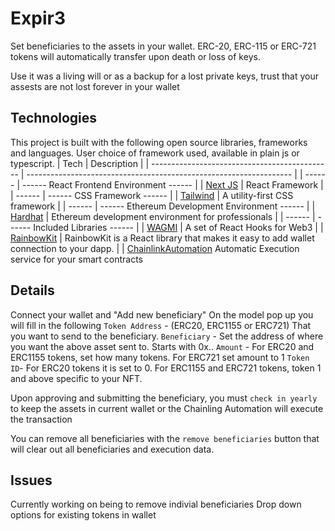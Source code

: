 # Expir3

Set beneficiaries to the assets in your wallet.  ERC-20, ERC-115 or ERC-721 tokens will automatically transfer upon death or loss of keys.

Use it was a living will or as a backup for a lost private keys, trust that your assests are not lost forever in your wallet


## Technologies

This project is built with the following open source libraries, frameworks and languages. User choice of framework used, available in plain js or typescript.
| Tech | Description |
| --------------------------------------------- | ------------------------------------------------------------------ |
| ------ | ------ React Frontend Environment ------ |
| [Next JS](https://nextjs.org/) | React Framework |
| ------ | ------ CSS Framework ------ |
| [Tailwind](https://tailwindcss.com/) | A utility-first CSS framework |
| ------ | ------ Ethereum Development Environment ------ |
| [Hardhat](https://hardhat.org/) | Ethereum development environment for professionals |
| ------ | ------ Included Libraries ------ |
| [WAGMI](https://wagmi.sh/) | A set of React Hooks for Web3 |
| [RainbowKit](https://www.rainbowkit.com/docs/introduction) | RainbowKit is a React library that makes it easy to add wallet connection to your dapp. |
| [ChainlinkAutomation](https://automation.chain.link/) Automatic Execution service for your smart contracts


## Details

Connect your wallet and "Add new beneficiary"
On the model pop up you will fill in the following
`Token Address` - (ERC20, ERC1155 or ERC721) That you want to send to the beneficiary.
`Beneficiary` - Set the address of where you want the above asset sent to.  Starts with 0x..
`Amount` - For ERC20 and ERC1155 tokens, set how many tokens.  For ERC721 set amount to 1
`Token ID`- For ERC20 tokens it is set to 0.  For ERC1155 and ERC721 tokens, token 1 and above specific to your NFT. 

Upon approving and submitting the beneficiary, you must `check in yearly` to keep the assets in current wallet or the Chainling Automation will execute the transaction

You can remove all beneficiaries with the `remove beneficiaries` button that will clear out all beneficiaries and execution data.


## Issues

Currently working on being to remove indivial beneficiaries
Drop down options for existing tokens in wallet


